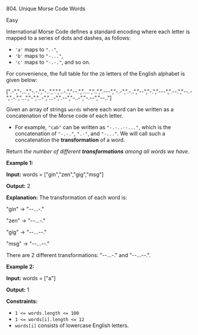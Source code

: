 804\. Unique Morse Code Words

Easy

International Morse Code defines a standard encoding where each letter is mapped to a series of dots and dashes, as follows:

*   `'a'` maps to `".-"`,
*   `'b'` maps to `"-..."`,
*   `'c'` maps to `"-.-."`, and so on.

For convenience, the full table for the `26` letters of the English alphabet is given below:

[".-","-...","-.-.","-..",".","..-.","--.","....","..",".---","-.-",".-..","--","-.","---",".--.","--.-",".-.","...","-","..-","...-",".--","-..-","-.--","--.."]

Given an array of strings `words` where each word can be written as a concatenation of the Morse code of each letter.

*   For example, `"cab"` can be written as `"-.-..--..."`, which is the concatenation of `"-.-."`, `".-"`, and `"-..."`. We will call such a concatenation the **transformation** of a word.

Return _the number of different **transformations** among all words we have_.

**Example 1:**

**Input:** words = ["gin","zen","gig","msg"]

**Output:** 2

**Explanation:** The transformation of each word is: 

"gin" -> "--...-." 

"zen" -> "--...-." 

"gig" -> "--...--." 

"msg" -> "--...--." 

There are 2 different transformations: "--...-." and "--...--.".

**Example 2:**

**Input:** words = ["a"]

**Output:** 1

**Constraints:**

*   `1 <= words.length <= 100`
*   `1 <= words[i].length <= 12`
*   `words[i]` consists of lowercase English letters.